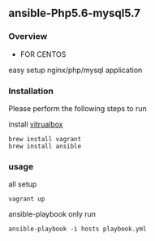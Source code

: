 ## ansible-Php5.6-mysql5.7

### Overview

- FOR CENTOS

easy setup nginx/php/mysql application


### Installation

Please perform the following steps to run

install [vitrualbox](https://www.virtualbox.org/)

```
brew install vagrant
brew install ansible
```

### usage

all setup

```
vagrant up
```

ansible-playbook only run

```
ansible-playbook -i hosts playbook.yml
```
